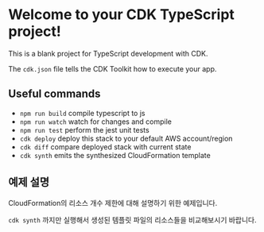 # Welcome to your CDK TypeScript project!

This is a blank project for TypeScript development with CDK.

The `cdk.json` file tells the CDK Toolkit how to execute your app.

## Useful commands

 * `npm run build`   compile typescript to js
 * `npm run watch`   watch for changes and compile
 * `npm run test`    perform the jest unit tests
 * `cdk deploy`      deploy this stack to your default AWS account/region
 * `cdk diff`        compare deployed stack with current state
 * `cdk synth`       emits the synthesized CloudFormation template

## 예제 설명

CloudFormation의 리소스 개수 제한에 대해 설명하기 위한 예제입니다. 

`cdk synth` 까지만 실행해서 생성된 템플릿 파일의 리소스들을 비교해보시기 바랍니다. 
